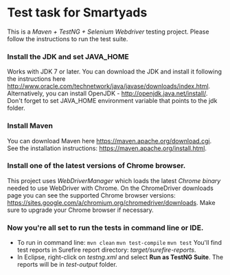 # Test task for Smartyads
This is a *Maven + TestNG + Selenium Webdriver* testing project. Please follow the instructions to run the test suite.

### Install the JDK and set JAVA_HOME
Works with JDK 7 or later. You can download the JDK and install it following the instructions here http://www.oracle.com/technetwork/java/javase/downloads/index.html. Alternatively, you can install OpenJDK - http://openjdk.java.net/install/.
Don't forget to set JAVA_HOME environment variable that points to the jdk folder.

### Install Maven
You can download Maven here https://maven.apache.org/download.cgi. See the installation instructions: https://maven.apache.org/install.html.

### Install one of the latest versions of Chrome browser.
This project uses *WebDriverManager* which loads the latest *Chrome binary* needed to use WebDriver with Chrome. On the ChromeDriver downloads page you can see the supported Chrome browser versions: https://sites.google.com/a/chromium.org/chromedriver/downloads. Make sure to upgrade your Chrome browser if necessary.

### Now you're all set to run the tests in command line or IDE.
- To run in command line:
```mvn clean```
```mvn test-compile```
```mvn test```
You'll find test reports in Surefire report directory: *target/surefire-reports*.
- In Eclipse, right-click on *testng.xml* and select **Run as TestNG Suite**.
The reports will be in *test-output* folder.